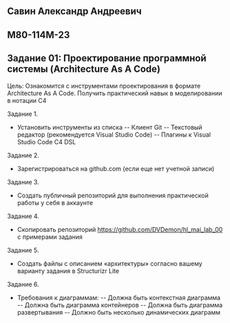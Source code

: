 
## Савин Александр Андреевич  
## М80-114М-23  

## Задание 01: Проектирование программной системы (Architecture As A Code)

Цель: Ознакомится с инструментами проектирования в формате Architecture As A Code. Получить практический навык в моделировании в нотации C4

Задание 1. 
- Установить инструменты из списка 
-- Клиент Git 
-- Текстовый редактор (рекомендуется Visual Studio Code) 
-- Плагины к Visual Studio Code C4 DSL 

Задание 2. 
- Зарегистрироваться на github.com (если еще нет учетной записи) 

Задание 3. 
- Создать публичный репозиторий для выполнения практической работы у себя в аккаунте

Задание 4.
- Скопировать репозиторий https://github.com/DVDemon/hl_mai_lab_00 с примерами задания 

Задание 5. 
- Создать файлы с описанием «архитектуры» согласно вашему варианту задания в Structurizr Lite

Задание 6. 
- Требования к диаграммам: 
-- Должна быть контекстная диаграмма 
-- Должна быть диаграмма контейнеров 
-- Должна быть диаграмма развертывания 
-- Должно быть несколько динамических диаграмм

